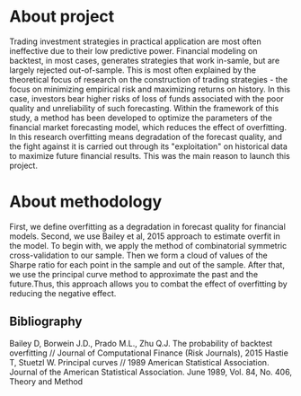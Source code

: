 # About project

Trading investment strategies in practical application are most often ineffective due to their low predictive power. Financial modeling on backtest, in most cases, generates strategies that work in-samle, but are largely rejected out-of-sample. This is most often explained by the theoretical focus of research on the construction of trading strategies - the focus on minimizing empirical risk and maximizing returns on history. In this case, investors bear higher risks of loss of funds associated with the poor quality and unreliability of such forecasting. Within the framework of this study, a method has been developed to optimize the parameters of the financial market forecasting model, which reduces the effect of overfitting. In this research overfitting means degradation of the forecast quality, and the fight against it is carried out through its "exploitation" on historical data to maximize future financial results. This was the main reason to launch this project.

# About methodology

First, we define overfitting as a degradation in forecast quality for financial models. Second, we use Bailey et al, 2015 approach to estimate overfit in the model. To begin with, we apply the method of combinatorial symmetric cross-validation to our sample. Then we form a cloud of values of the Sharpe ratio for each point in the sample and out of the sample. After that, we use the principal curve method to approximate the past and the future.Thus, this approach allows you to combat the effect of overfitting by reducing the negative effect.

## Bibliography

Bailey D, Borwein J.D., Prado M.L., Zhu Q.J. The probability of backtest overfitting // Journal of Computational Finance (Risk Journals), 2015
Hastie T, Stuetzl W. Principal curves // 1989 American Statistical Association. Journal of the American Statistical Association. June 1989, Vol. 84, No. 406, Theory and Method
